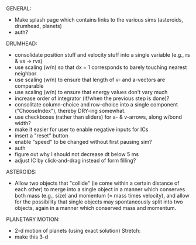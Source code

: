 GENERAL:
* Make splash page which contains links to the various sims (asteroids, drumhead, planets)
* auth?

DRUMHEAD:
* consolidate position stuff and velocity stuff into a single variable (e.g., rs & vs -> rvs)
* use scaling (w/n) so that dx = 1 corresponds to barely touching nearest neighbor
* use scaling (w/n) to ensure that length of v- and a-vectors are comparable
* use scaling (w/n) to ensure that energy values don't vary much
* increase order of integrator (if/when the previous step is done)?
* consolitate column-choice and row-choice into a single component ("ChooseIndex"), thereby DRY-ing somewhat.
* use checkboxes (rather than sliders) for a- & v-arrows, along w/bond width?
* make it easier for user to enable negative inputs for ICs
* insert a "reset" button
* enable "speed" to be changed without first pausing sim?
* auth
* figure out why I should not decrease dt below 5 ms
* adjust IC by click-and-drag instead of form filling?

ASTEROIDS:
* Allow two objects that "collide" (ie come within a certain distance of each other) to merge into a single object in a manner which conserves both mass (e.g., size) and momentum (= mass times velocity), and allow for the possibility that single objects may spontaneously split into two objects, again in a manner which conserved mass and momentum.

PLANETARY MOTION:
* 2-d motion of planets (using exact solution)
Stretch:
* make this 3-d
